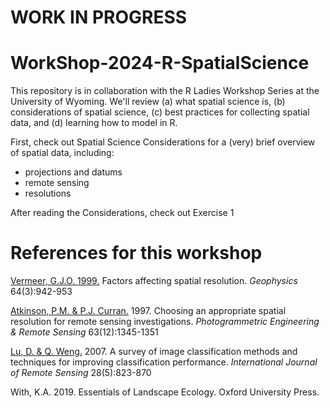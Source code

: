 # WORK IN PROGRESS #
# WorkShop-2024-R-SpatialScience
This repository is in collaboration with the R Ladies Workshop Series at the University of Wyoming. We'll review (a) what spatial science is, (b) considerations of spatial science, (c) best practices for collecting spatial data, and (d) learning how to model in R.

First, check out Spatial Science Considerations for a (very) brief overview of spatial data, including:
* projections and datums
* remote sensing
* resolutions

After reading the Considerations, check out Exercise 1

# References for this workshop
[Vermeer, G.J.O. 1999.](https://library.seg.org/doi/abs/10.1190/1.1444602) Factors affecting spatial resolution. *Geophysics* 64(3):942-953

[Atkinson, P.M. & P.J. Curran.](https://openurl-ebsco-com.libproxy.uwyo.edu/EPDB%3Agcd%3A1%3A692449/detailv2?sid=ebsco%3Aplink%3Ascholar&id=ebsco%3Agcd%3A167357581&crl=c) 1997. Choosing an appropriate spatial resolution for remote sensing investigations. *Photogrammetric Engineering & Remote Sensing* 63(12):1345-1351

[Lu, D. & Q. Weng.](https://www.tandfonline.com/doi/full/10.1080/01431160600746456) 2007. A survey of image classification methods and techniques for improving classification performance. *International Journal of Remote Sensing* 28(5):823-870

With, K.A. 2019. Essentials of Landscape Ecology. Oxford University Press.








